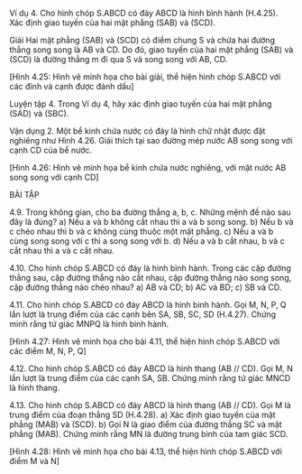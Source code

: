 Ví dụ 4. Cho hình chóp S.ABCD có đáy ABCD là hình bình hành (H.4.25). Xác định giao tuyến của hai mặt phẳng (SAB) và (SCD).

Giải
Hai mặt phẳng (SAB) và (SCD) có điểm chung S và chứa hai đường thẳng song song là AB và CD. Do đó, giao tuyến của hai mặt phẳng (SAB) và (SCD) là đường thẳng m đi qua S và song song với AB, CD.

[Hình 4.25: Hình vẽ minh họa cho bài giải, thể hiện hình chóp S.ABCD với các đỉnh và cạnh được đánh dấu]

Luyện tập 4. Trong Ví dụ 4, hãy xác định giao tuyến của hai mặt phẳng (SAD) và (SBC).

Vận dụng 2. Một bể kinh chứa nước có đáy là hình chữ nhật được đặt nghiêng như Hình 4.26. Giải thích tại sao đường mép nước AB song song với cạnh CD của bể nước.

[Hình 4.26: Hình vẽ minh họa bể kinh chứa nước nghiêng, với mặt nước AB song song với cạnh CD]

BÀI TẬP

4.9. Trong không gian, cho ba đường thẳng a, b, c. Những mệnh đề nào sau đây là đúng?
a) Nếu a và b không cắt nhau thì a và b song song.
b) Nếu b và c chéo nhau thì b và c không cùng thuộc một mặt phẳng.
c) Nếu a và b cùng song song với c thì a song song với b.
d) Nếu a và b cắt nhau, b và c cắt nhau thì a và c cắt nhau.

4.10. Cho hình chóp S.ABCD có đáy là hình bình hành. Trong các cặp đường thẳng sau, cặp đường thẳng nào cắt nhau, cặp đường thẳng nào song song, cặp đường thẳng nào chéo nhau?
a) AB và CD;     b) AC và BD;     c) SB và CD.

4.11. Cho hình chóp S.ABCD có đáy ABCD là hình bình hành. Gọi M, N, P, Q lần lượt là trung điểm của các cạnh bên SA, SB, SC, SD (H.4.27). Chứng minh rằng tứ giác MNPQ là hình bình hành.

[Hình 4.27: Hình vẽ minh họa cho bài 4.11, thể hiện hình chóp S.ABCD với các điểm M, N, P, Q]

4.12. Cho hình chóp S.ABCD có đáy ABCD là hình thang (AB // CD). Gọi M, N lần lượt là trung điểm của các cạnh SA, SB. Chứng minh rằng tứ giác MNCD là hình thang.

4.13. Cho hình chóp S.ABCD có đáy ABCD là hình thang (AB // CD). Gọi M là trung điểm của đoạn thẳng SD (H.4.28).
a) Xác định giao tuyến của mặt phẳng (MAB) và (SCD).
b) Gọi N là giao điểm của đường thẳng SC và mặt phẳng (MAB). Chứng minh rằng MN là đường trung bình của tam giác SCD.

[Hình 4.28: Hình vẽ minh họa cho bài 4.13, thể hiện hình chóp S.ABCD với điểm M và N]